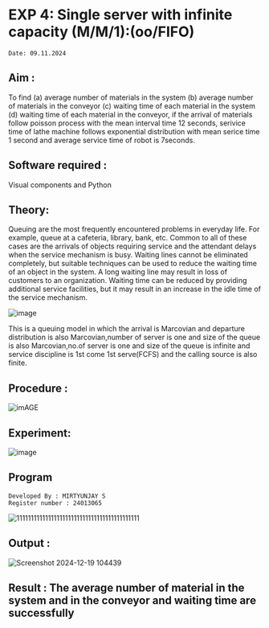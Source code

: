 # EXP 4: Single server with infinite capacity (M/M/1):(oo/FIFO)
```
Date: 09.11.2024
```
## Aim :
To find (a) average number of materials in the system (b) average number of materials in the conveyor (c) waiting time of each material in the system (d) waiting time of each material in the conveyor, if the arrival  of materials follow poisson process with the mean interval time 12 seconds, serivice time of lathe machine follows exponential distribution with mean serice time 1 second and average service time of robot is 7seconds.

## Software required :
Visual components and Python

## Theory:
Queuing are the most frequently encountered problems in everyday life. For example, queue at a cafeteria, library, bank, etc. Common to all of these cases are the arrivals of objects requiring service and the attendant delays when the service mechanism is busy. Waiting lines cannot be eliminated completely, but suitable techniques can be used to reduce the waiting time of an object in the system. A long waiting line may result in loss of customers to an organization. Waiting time can be reduced by providing additional service facilities, but it may result in an increase in the idle time of the service mechanism.

![image](1.png)

This is a queuing model in which the arrival is Marcovian and departure distribution is also Marcovian,number of server is one and size of the queue is also Marcovian,no.of server is one and size of the queue is infinite and service discipline is 1st come 1st serve(FCFS) and the calling source is also finite.

## Procedure :

![imAGE](2.png)



## Experiment:
![image](https://github.com/user-attachments/assets/1c97cb65-b159-4467-9e0d-a477a18ab4da)


 
## Program
```
Developed By : MIRTYUNJAY S
Register number : 24013065
```

![1111111111111111111111111111111111111111111](https://github.com/user-attachments/assets/cc8fb126-77d9-48a2-8aa8-db5e8c44ae31)

## Output :
![Screenshot 2024-12-19 104439](https://github.com/user-attachments/assets/00b63ab1-d739-4e55-a5b6-e96c48dfa460)

## Result : The average number of material in the system and in the conveyor and waiting time are successfully 

